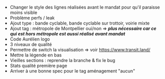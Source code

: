 - Changer le style des lignes réalisées avant le mandat pour qu'il paraisse moins visible
- Problème perfs / leak
- Ajout type : bande cyclable, bande cyclable sur trottoir, voirie mixte
- Ajout tag : métropole de Montpellier oui/non => ***plus nécessaire car ce qui est hors métropole est aussi réalisé avant mandat***
- Code Aurélien logo
- 3 niveaux de qualité
- Permettre de switch la visualisation => voir https://www.transit.land/
- Mettre la légende en bas
- Vieilles sections : reprendre la branche & fix le bug
- Stats qualité première page
- Arriver à une bonne spec pour le tag aménagement "aucun"